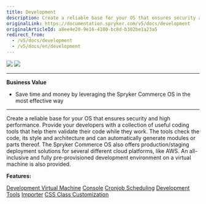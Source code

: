 ```yaml
---
title: Development
description: Create a reliable base for your OS that ensures security and high performance.
originalLink: https://documentation.spryker.com/v5/docs/development
originalArticleId: a8ee4e20-9e16-4180-bc8d-b302be1a23a5
redirect_from:
  - /v5/docs/development
  - /v5/docs/en/development
---
```


<div class='feature-text'>
    <div class='feature-images'>
    <img class="light-mode" src="https://spryker.s3.eu-central-1.amazonaws.com/docs/Document+360/Capabilities+icons/light/development.svg"/>
    <img class="dark-mode" src="https://spryker.s3.eu-central-1.amazonaws.com/docs/Document+360/Capabilities+icons/dark/development.svg"/>
    </div>
    <div class="feature-text-wrap">

***
**Business Value**
* Save time and money by leveraging the Spryker Commerce OS in the most effective way
***
        
Create a reliable base for your OS that ensures security and high performance. Provide your developers with a collection of useful coding tools that help them validate their code while they work. The tools check the code, its style and architecture and can automatically generate modules or parts thereof. The Spryker Commerce OS also offers production/staging deployment solutions for several different cloud platforms, like AWS. An all-inclusive and fully pre-provisioned development environment on a virtual machine is also provided.
 </div>
</div>

**Features:**

<div>
<a class="feature-link" href="https://documentation.spryker.com/v5/docs/en/devvm">Development Virtual Machine</a>    
<a class="feature-link" href="https://documentation.spryker.com/v5/docs/en/console">Console</a>
<a class="feature-link" href="https://documentation.spryker.com/v5/docs/en/cronjob-scheduling">Cronjob Scheduling</a>
<a class="feature-link" href="https://documentation.spryker.com/v5/docs/en/development-tools">Development Tools</a>
<a class="feature-link" href="https://documentation.spryker.com/v5/docs/en/importer">Importer</a>
<a class="feature-link" href="https://documentation.spryker.com/v5/docs/en/css-class-customization ">CSS Class Customization</a>
</div>
